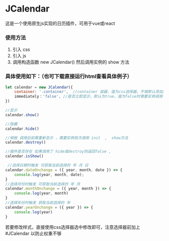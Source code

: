 # JCalendar

这是一个使用原生js实现的日历插件，可用于vue或react

### 使用方法
1. 引入 css 
2. 引入 js
3. 调用构造函数 new JCalendar() 然后调用实例的 show 方法


### 具体使用如下：（也可下载直接运行html查看具体例子）
```javascript
let calendar = new JCalendar({
    container: '.container',  //container 容器，值为css选择器，不填默认添加到body
    immediately：'false', //是否立即显示，默认为true，值为false时需要实例调用 show才显示
})

//显示
calendar.show()

//隐藏
calendar.hide()

//销毁 调用后如需重新显示 ，需要实例依次调用 init  ,  show方法
calendar.destroy()

//插件是否存在 如果调用了 hide或destroy则返回false ,
calendar.isShow()

 //选择日期时触发 可获取当前选择的 年 月 日
calendar.dateOnchange = ({ year, month, date }) => {
    console.log(year, month, date);
}
//选择月份时触发 可获取当前选择的 年 月
calendar.monthOnchange = ({ year, month }) => {
    console.log(year, month)
}
//选择年份时触发 获取当前选择的 年
calendar.yearOnchange = ({ year }) => {
    console.log(year)
}
```

若要修改样式，直接使用css选择器选中修改即可，注意选择器前加上 #JCalendar 以防止权重不够